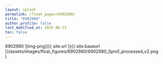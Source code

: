 ```yaml
---
layout: splash
permalink: /float_pages/6902980/
title: "6902980"
author_profile: false
last_modified_at: 2025-06-13
toc: false
---
```

 
6902980
![img-png]({{ site.url }}{{ site.baseurl }}/assets/images/float_figures/6902980/6902980_Sprof_processed_v2.png)